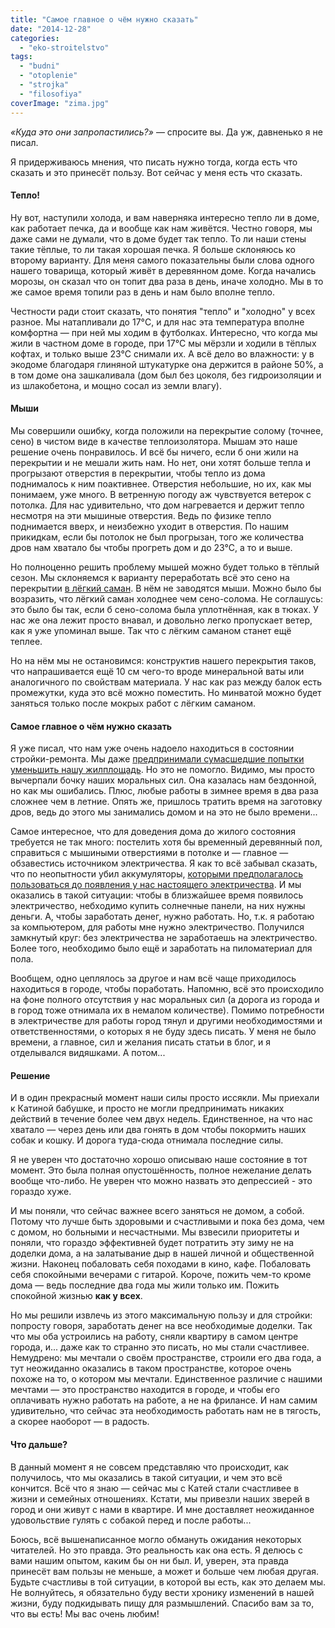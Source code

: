 ```yaml
---
title: "Самое главное о чём нужно сказать"
date: "2014-12-28"
categories: 
  - "eko-stroitelstvo"
tags: 
  - "budni"
  - "otoplenie"
  - "strojka"
  - "filosofiya"
coverImage: "zima.jpg"
---
```


_«Куда это они запропастились?»_ — спросите вы. Да уж, давненько я не писал.

Я придерживаюсь мнения, что писать нужно тогда, когда есть что сказать и это принесёт пользу. Вот сейчас у меня есть что сказать.

#### Тепло!

Ну вот, наступили холода, и вам наверняка интересно тепло ли в доме, как работает печка, да и вообще как нам живётся. Честно говоря, мы даже сами не думали, что в доме будет так тепло. То ли наши стены такие тёплые, то ли такая хорошая печка. Я больше склоняюсь ко второму варианту. Для меня самого показательны были слова одного нашего товарища, который живёт в деревянном доме. Когда начались морозы, он сказал что он топит два раза в день, иначе холодно. Мы в то же самое время топили раз в день и нам было вполне тепло.

Честности ради стоит сказать, что понятия "тепло" и "холодно" у всех разное. Мы натапливали до 17°C, и для нас эта температура вполне комфортна — при ней мы ходим в футболках. Интересно, что когда мы жили в частном доме в городе, при 17°C мы мёрзли и ходили в тёплых кофтах, и только выше 23°C снимали их. А всё дело во влажности: у в экодоме благодаря глиняной штукатурке она держится в районе 50%, а в том доме она зашкаливала (дом был без цоколя, без гидроизоляции и из шлакобетона, и мощно сосал из земли влагу).

#### Мыши

Мы совершили ошибку, когда положили на перекрытие солому (точнее, сено) в чистом виде в качестве теплоизолятора. Мышам это наше решение очень понравилось. И всё бы ничего, если б они жили на перекрытии и не мешали жить нам. Но нет, они хотят больше тепла и прогрызают отверстия в перекрытии, чтобы тепло из дома поднималось к ним поактивнее. Отверстия небольшие, но их, как мы понимаем, уже много. В ветренную погоду аж чувствуется ветерок с потолка. Для нас удивительно, что дом нагревается и держит тепло несмотря на эти мышиные отверстия. Ведь по физике тепло поднимается вверх, и неизбежно уходит в отверстия. По нашим прикидкам, если бы потолок не был прогрызан, того же количества дров нам хватало бы чтобы прогреть дом и до 23°C, а то и выше.

Но полноценно решить проблему мышей можно будет только в тёплый сезон. Мы склоняемся к варианту переработать всё это сено на перекрытии [в лёгкий саман](http://svobodaiznutri.ru/likbez-po-tehnologiam-ekostroitelstva/ "Ликбез по технологиям экостроительства"). В нём не заводятся мыши. Можно было бы возразить, что лёгкий саман холоднее чем сено-солома. Не соглашусь: это было бы так, если б сено-солома была уплотнённая, как в тюках. У нас же она лежит просто внавал, и довольно легко пропускает ветер, как я уже упоминал выше. Так что с лёгким саманом станет ещё теплее.

Но на нём мы не остановимся: конструктив нашего перекрытия таков, что напрашивается ещё 10 см чего-то вроде минеральной ваты или аналогичного по свойствам материала. У нас как раз между балок есть промежутки, куда это всё можно поместить. Но минватой можно будет заняться только после мокрых работ с лёгким саманом.

#### Самое главное о чём нужно сказать

Я уже писал, что нам уже очень надоело находиться в состоянии стройки-ремонта. Мы даже [предпринимали сумасшедшие попытки уменьшить нашу жилплощадь](http://svobodaiznutri.ru/o-prostranstve-doma-ili-nashe-malenkoe-sumashestvie/ "О пространстве дома или Наше маленькое сумасшествие"). Но это не помогло. Видимо, мы просто вычерпали бочку наших моральных сил. Она казалась нам бездонной, но как мы ошибались. Плюс, любые работы в зимнее время в два раза сложнее чем в летние. Опять же, пришлось тратить время на заготовку дров, ведь до этого мы занимались домом и на это не было времени...

Самое интересное, что для доведения дома до жилого состояния требуется не так много: постелить хотя бы временный деревянный пол, справиться с мышиными отверстиями в потолке и — главное — обзавестись источником электричества. Я как то всё забывал сказать, что по неопытности убил аккумуляторы, [которыми предполагалось пользоваться до появления у нас настоящего электричества](http://svobodaiznutri.ru/elektrifikaciya-ekodoma/ "Электрификация экодома"). И мы оказались в такой ситуации: чтобы в близжайшее время появилось электричество, небходимо купить солнечные панели, на них нужны деньги. А, чтобы заработать денег, нужно работать. Но, т.к. я работаю за компьютером, для работы мне нужно электричество. Получился замкнутый круг: без электричества не заработаешь на электричество. Более того, необходимо было ещё и заработать на пиломатериал для пола.

Вообщем, одно цеплялось за другое и нам всё чаще приходилось находиться в городе, чтобы поработать. Напомню, всё это происходило на фоне полного отсутствия у нас моральных сил (а дорога из города и в город тоже отнимала их в немалом количестве). Помимо потребности в электричестве для работы город тянул и другими необходимостями и ответственностями, о которых я не буду здесь писать. У меня не было времени, а главное, сил и желания писать статьи в блог, и я отделывался видяшками. А потом...

#### Решение

И в один прекрасный момент наши силы просто иссякли. Мы приехали к Катиной бабушке, и просто не могли предпринимать никаких действий в течение более чем двух недель. Единственное, на что нас хватало — через день или два гонять в дом чтобы покормить наших собак и кошку. И дорога туда-сюда отнимала последние силы.

Я не уверен что достаточно хорошо описываю наше состояние в тот момент. Это была полная опустошённость, полное нежелание делать вообще что-либо. Не уверен что можно назвать это депрессией - это гораздо хуже.

И мы поняли, что сейчас важнее всего заняться не домом, а собой. Потому что лучше быть здоровыми и счастливыми и пока без дома, чем с домом, но больными и несчастными. Мы взвесили приоритеты и поняли, что гораздо эффективней будет потратить эту зиму не на доделки дома, а на залатывание дыр в нашей личной и общественной жизни. Наконец побаловать себя походами в кино, кафе. Побаловать себя спокойными вечерами с гитарой. Короче, пожить чем-то кроме дома — ведь последние два года мы жили только им. Пожить спокойной жизнью **как у всех**.

Но мы решили извлечь из этого максимальную пользу и для стройки: попросту говоря, заработать денег на все необходимые доделки. Так что мы оба устроились на работу, сняли квартиру в самом центре города, и... даже как то странно это писать, но мы стали счастливее. Немудрено: мы мечтали о своём пространстве, строили его два года, а тут неожиданно оказались в таком пространстве, которое очень похоже на то, о котором мы мечтали. Единственное различие с нашими мечтами — это пространство находится в городе, и чтобы его оплачивать нужно работать на работе, а не на фрилансе. И нам самим удивительно, что сейчас эта необходимость работать нам не в тягость, а скорее наоборот — в радость.

#### Что дальше?

В данный момент я не совсем представляю что происходит, как получилось, что мы оказались в такой ситуации, и чем это всё кончится. Всё что я знаю — сейчас мы с Катей стали счастливее в жизни и семейных отношениях. Кстати, мы привезли наших зверей в город и они живут с нами в квартире. И мне доставляет неожиданное удовольствие гулять с собакой перед и после работы...

Боюсь, всё вышенаписанное могло обмануть ожидания некоторых читателей. Но это правда. Это реальность как она есть. Я делюсь с вами нашим опытом, каким бы он ни был. И, уверен, эта правда принесёт вам пользы не меньше, а может и больше чем любая другая. Будьте счастливы в той ситуации, в которой вы есть, как это делаем мы. Не волнуйтесь, я обязательно буду вести хронику изменений в нашей жизни, буду подкидывать пищу для размышлений. Спасибо вам за то, что вы есть! Мы вас очень любим!
